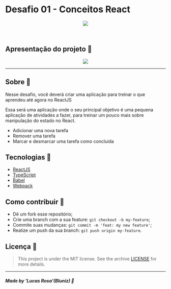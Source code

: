 <h1>Desafio 01 - Conceitos React</h1>

<p align="center">
<image src=".github/cover-reactjs.png"/></br>

</p>


<br/>

## Apresentação do projeto 🌟

<p align="center">
<image src=".github/github-image-example.png" />
</p>

---


## Sobre 📝

Nesse desafio, você deverá criar uma aplicação para treinar o que aprendeu até agora no ReactJS

Essa será uma aplicação onde o seu principal objetivo é uma pequena aplicação de atividades a fazer, para treinar um pouco mais sobre manipulação do estado no React.

- Adicionar uma nova tarefa
- Remover uma tarefa
- Marcar e desmarcar uma tarefa como concluída


## Tecnologias 🚀

- <a href="#">ReactJS</a>
- <a href="#">TypeScript</a>
- <a href="#">Babel</a>
- <a href="#">Webpack</a>

## Como contribuir 🤔

- Dê um fork esse repositório;
- Crie uma branch com a sua feature: `git checkout -b my-feature`;
- Commite suas mudanças: `git commit -m 'feat: my new feature'`;
- Realize um push da sua branch: `git push origin my-feature`.

## Licença 📜

> This project is under the MIT license. See the archive [LICENSE](LICENSE) for more details.

---

##### Made by 'Lucas Rosa'(Bluniz) 🌊
